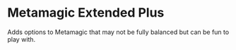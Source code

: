 # Metamagic Extended Plus

Adds options to Metamagic that may not be fully balanced but can be fun to play with.
